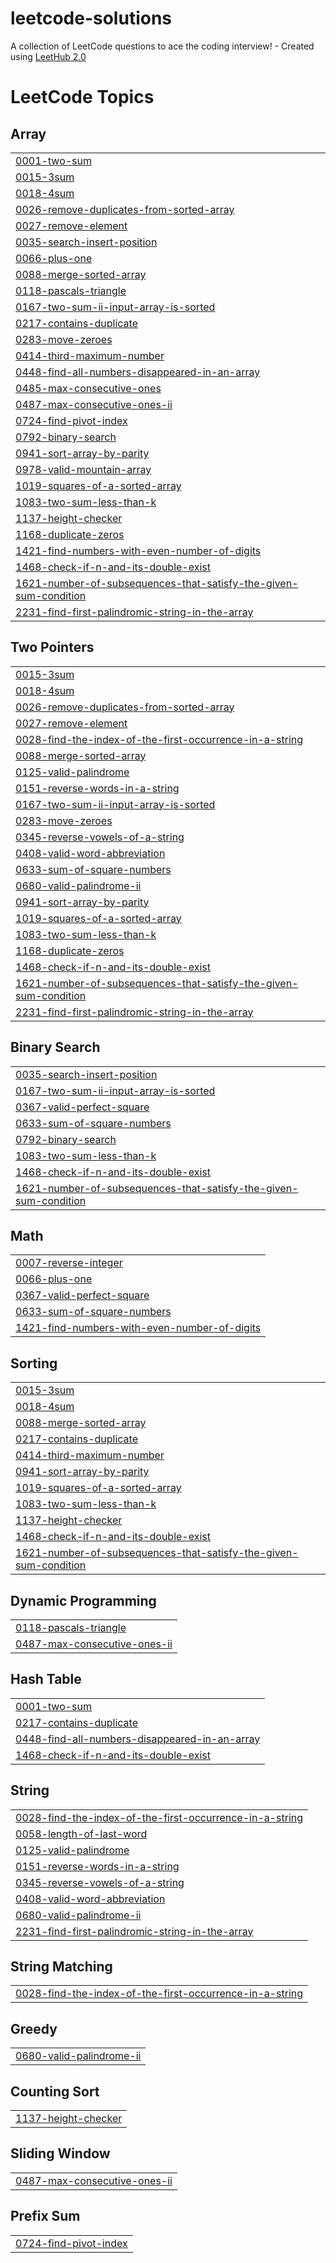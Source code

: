 # leetcode-solutions
A collection of LeetCode questions to ace the coding interview! - Created using [LeetHub 2.0](https://github.com/maitreya2954/LeetHub-2.0-Firefox)

<!---LeetCode Topics Start-->
# LeetCode Topics
## Array
|  |
| ------- |
| [0001-two-sum](https://github.com/horia-delicoti/leetcode-solutions/tree/master/0001-two-sum) |
| [0015-3sum](https://github.com/horia-delicoti/leetcode-solutions/tree/master/0015-3sum) |
| [0018-4sum](https://github.com/horia-delicoti/leetcode-solutions/tree/master/0018-4sum) |
| [0026-remove-duplicates-from-sorted-array](https://github.com/horia-delicoti/leetcode-solutions/tree/master/0026-remove-duplicates-from-sorted-array) |
| [0027-remove-element](https://github.com/horia-delicoti/leetcode-solutions/tree/master/0027-remove-element) |
| [0035-search-insert-position](https://github.com/horia-delicoti/leetcode-solutions/tree/master/0035-search-insert-position) |
| [0066-plus-one](https://github.com/horia-delicoti/leetcode-solutions/tree/master/0066-plus-one) |
| [0088-merge-sorted-array](https://github.com/horia-delicoti/leetcode-solutions/tree/master/0088-merge-sorted-array) |
| [0118-pascals-triangle](https://github.com/horia-delicoti/leetcode-solutions/tree/master/0118-pascals-triangle) |
| [0167-two-sum-ii-input-array-is-sorted](https://github.com/horia-delicoti/leetcode-solutions/tree/master/0167-two-sum-ii-input-array-is-sorted) |
| [0217-contains-duplicate](https://github.com/horia-delicoti/leetcode-solutions/tree/master/0217-contains-duplicate) |
| [0283-move-zeroes](https://github.com/horia-delicoti/leetcode-solutions/tree/master/0283-move-zeroes) |
| [0414-third-maximum-number](https://github.com/horia-delicoti/leetcode-solutions/tree/master/0414-third-maximum-number) |
| [0448-find-all-numbers-disappeared-in-an-array](https://github.com/horia-delicoti/leetcode-solutions/tree/master/0448-find-all-numbers-disappeared-in-an-array) |
| [0485-max-consecutive-ones](https://github.com/horia-delicoti/leetcode-solutions/tree/master/0485-max-consecutive-ones) |
| [0487-max-consecutive-ones-ii](https://github.com/horia-delicoti/leetcode-solutions/tree/master/0487-max-consecutive-ones-ii) |
| [0724-find-pivot-index](https://github.com/horia-delicoti/leetcode-solutions/tree/master/0724-find-pivot-index) |
| [0792-binary-search](https://github.com/horia-delicoti/leetcode-solutions/tree/master/0792-binary-search) |
| [0941-sort-array-by-parity](https://github.com/horia-delicoti/leetcode-solutions/tree/master/0941-sort-array-by-parity) |
| [0978-valid-mountain-array](https://github.com/horia-delicoti/leetcode-solutions/tree/master/0978-valid-mountain-array) |
| [1019-squares-of-a-sorted-array](https://github.com/horia-delicoti/leetcode-solutions/tree/master/1019-squares-of-a-sorted-array) |
| [1083-two-sum-less-than-k](https://github.com/horia-delicoti/leetcode-solutions/tree/master/1083-two-sum-less-than-k) |
| [1137-height-checker](https://github.com/horia-delicoti/leetcode-solutions/tree/master/1137-height-checker) |
| [1168-duplicate-zeros](https://github.com/horia-delicoti/leetcode-solutions/tree/master/1168-duplicate-zeros) |
| [1421-find-numbers-with-even-number-of-digits](https://github.com/horia-delicoti/leetcode-solutions/tree/master/1421-find-numbers-with-even-number-of-digits) |
| [1468-check-if-n-and-its-double-exist](https://github.com/horia-delicoti/leetcode-solutions/tree/master/1468-check-if-n-and-its-double-exist) |
| [1621-number-of-subsequences-that-satisfy-the-given-sum-condition](https://github.com/horia-delicoti/leetcode-solutions/tree/master/1621-number-of-subsequences-that-satisfy-the-given-sum-condition) |
| [2231-find-first-palindromic-string-in-the-array](https://github.com/horia-delicoti/leetcode-solutions/tree/master/2231-find-first-palindromic-string-in-the-array) |
## Two Pointers
|  |
| ------- |
| [0015-3sum](https://github.com/horia-delicoti/leetcode-solutions/tree/master/0015-3sum) |
| [0018-4sum](https://github.com/horia-delicoti/leetcode-solutions/tree/master/0018-4sum) |
| [0026-remove-duplicates-from-sorted-array](https://github.com/horia-delicoti/leetcode-solutions/tree/master/0026-remove-duplicates-from-sorted-array) |
| [0027-remove-element](https://github.com/horia-delicoti/leetcode-solutions/tree/master/0027-remove-element) |
| [0028-find-the-index-of-the-first-occurrence-in-a-string](https://github.com/horia-delicoti/leetcode-solutions/tree/master/0028-find-the-index-of-the-first-occurrence-in-a-string) |
| [0088-merge-sorted-array](https://github.com/horia-delicoti/leetcode-solutions/tree/master/0088-merge-sorted-array) |
| [0125-valid-palindrome](https://github.com/horia-delicoti/leetcode-solutions/tree/master/0125-valid-palindrome) |
| [0151-reverse-words-in-a-string](https://github.com/horia-delicoti/leetcode-solutions/tree/master/0151-reverse-words-in-a-string) |
| [0167-two-sum-ii-input-array-is-sorted](https://github.com/horia-delicoti/leetcode-solutions/tree/master/0167-two-sum-ii-input-array-is-sorted) |
| [0283-move-zeroes](https://github.com/horia-delicoti/leetcode-solutions/tree/master/0283-move-zeroes) |
| [0345-reverse-vowels-of-a-string](https://github.com/horia-delicoti/leetcode-solutions/tree/master/0345-reverse-vowels-of-a-string) |
| [0408-valid-word-abbreviation](https://github.com/horia-delicoti/leetcode-solutions/tree/master/0408-valid-word-abbreviation) |
| [0633-sum-of-square-numbers](https://github.com/horia-delicoti/leetcode-solutions/tree/master/0633-sum-of-square-numbers) |
| [0680-valid-palindrome-ii](https://github.com/horia-delicoti/leetcode-solutions/tree/master/0680-valid-palindrome-ii) |
| [0941-sort-array-by-parity](https://github.com/horia-delicoti/leetcode-solutions/tree/master/0941-sort-array-by-parity) |
| [1019-squares-of-a-sorted-array](https://github.com/horia-delicoti/leetcode-solutions/tree/master/1019-squares-of-a-sorted-array) |
| [1083-two-sum-less-than-k](https://github.com/horia-delicoti/leetcode-solutions/tree/master/1083-two-sum-less-than-k) |
| [1168-duplicate-zeros](https://github.com/horia-delicoti/leetcode-solutions/tree/master/1168-duplicate-zeros) |
| [1468-check-if-n-and-its-double-exist](https://github.com/horia-delicoti/leetcode-solutions/tree/master/1468-check-if-n-and-its-double-exist) |
| [1621-number-of-subsequences-that-satisfy-the-given-sum-condition](https://github.com/horia-delicoti/leetcode-solutions/tree/master/1621-number-of-subsequences-that-satisfy-the-given-sum-condition) |
| [2231-find-first-palindromic-string-in-the-array](https://github.com/horia-delicoti/leetcode-solutions/tree/master/2231-find-first-palindromic-string-in-the-array) |
## Binary Search
|  |
| ------- |
| [0035-search-insert-position](https://github.com/horia-delicoti/leetcode-solutions/tree/master/0035-search-insert-position) |
| [0167-two-sum-ii-input-array-is-sorted](https://github.com/horia-delicoti/leetcode-solutions/tree/master/0167-two-sum-ii-input-array-is-sorted) |
| [0367-valid-perfect-square](https://github.com/horia-delicoti/leetcode-solutions/tree/master/0367-valid-perfect-square) |
| [0633-sum-of-square-numbers](https://github.com/horia-delicoti/leetcode-solutions/tree/master/0633-sum-of-square-numbers) |
| [0792-binary-search](https://github.com/horia-delicoti/leetcode-solutions/tree/master/0792-binary-search) |
| [1083-two-sum-less-than-k](https://github.com/horia-delicoti/leetcode-solutions/tree/master/1083-two-sum-less-than-k) |
| [1468-check-if-n-and-its-double-exist](https://github.com/horia-delicoti/leetcode-solutions/tree/master/1468-check-if-n-and-its-double-exist) |
| [1621-number-of-subsequences-that-satisfy-the-given-sum-condition](https://github.com/horia-delicoti/leetcode-solutions/tree/master/1621-number-of-subsequences-that-satisfy-the-given-sum-condition) |
## Math
|  |
| ------- |
| [0007-reverse-integer](https://github.com/horia-delicoti/leetcode-solutions/tree/master/0007-reverse-integer) |
| [0066-plus-one](https://github.com/horia-delicoti/leetcode-solutions/tree/master/0066-plus-one) |
| [0367-valid-perfect-square](https://github.com/horia-delicoti/leetcode-solutions/tree/master/0367-valid-perfect-square) |
| [0633-sum-of-square-numbers](https://github.com/horia-delicoti/leetcode-solutions/tree/master/0633-sum-of-square-numbers) |
| [1421-find-numbers-with-even-number-of-digits](https://github.com/horia-delicoti/leetcode-solutions/tree/master/1421-find-numbers-with-even-number-of-digits) |
## Sorting
|  |
| ------- |
| [0015-3sum](https://github.com/horia-delicoti/leetcode-solutions/tree/master/0015-3sum) |
| [0018-4sum](https://github.com/horia-delicoti/leetcode-solutions/tree/master/0018-4sum) |
| [0088-merge-sorted-array](https://github.com/horia-delicoti/leetcode-solutions/tree/master/0088-merge-sorted-array) |
| [0217-contains-duplicate](https://github.com/horia-delicoti/leetcode-solutions/tree/master/0217-contains-duplicate) |
| [0414-third-maximum-number](https://github.com/horia-delicoti/leetcode-solutions/tree/master/0414-third-maximum-number) |
| [0941-sort-array-by-parity](https://github.com/horia-delicoti/leetcode-solutions/tree/master/0941-sort-array-by-parity) |
| [1019-squares-of-a-sorted-array](https://github.com/horia-delicoti/leetcode-solutions/tree/master/1019-squares-of-a-sorted-array) |
| [1083-two-sum-less-than-k](https://github.com/horia-delicoti/leetcode-solutions/tree/master/1083-two-sum-less-than-k) |
| [1137-height-checker](https://github.com/horia-delicoti/leetcode-solutions/tree/master/1137-height-checker) |
| [1468-check-if-n-and-its-double-exist](https://github.com/horia-delicoti/leetcode-solutions/tree/master/1468-check-if-n-and-its-double-exist) |
| [1621-number-of-subsequences-that-satisfy-the-given-sum-condition](https://github.com/horia-delicoti/leetcode-solutions/tree/master/1621-number-of-subsequences-that-satisfy-the-given-sum-condition) |
## Dynamic Programming
|  |
| ------- |
| [0118-pascals-triangle](https://github.com/horia-delicoti/leetcode-solutions/tree/master/0118-pascals-triangle) |
| [0487-max-consecutive-ones-ii](https://github.com/horia-delicoti/leetcode-solutions/tree/master/0487-max-consecutive-ones-ii) |
## Hash Table
|  |
| ------- |
| [0001-two-sum](https://github.com/horia-delicoti/leetcode-solutions/tree/master/0001-two-sum) |
| [0217-contains-duplicate](https://github.com/horia-delicoti/leetcode-solutions/tree/master/0217-contains-duplicate) |
| [0448-find-all-numbers-disappeared-in-an-array](https://github.com/horia-delicoti/leetcode-solutions/tree/master/0448-find-all-numbers-disappeared-in-an-array) |
| [1468-check-if-n-and-its-double-exist](https://github.com/horia-delicoti/leetcode-solutions/tree/master/1468-check-if-n-and-its-double-exist) |
## String
|  |
| ------- |
| [0028-find-the-index-of-the-first-occurrence-in-a-string](https://github.com/horia-delicoti/leetcode-solutions/tree/master/0028-find-the-index-of-the-first-occurrence-in-a-string) |
| [0058-length-of-last-word](https://github.com/horia-delicoti/leetcode-solutions/tree/master/0058-length-of-last-word) |
| [0125-valid-palindrome](https://github.com/horia-delicoti/leetcode-solutions/tree/master/0125-valid-palindrome) |
| [0151-reverse-words-in-a-string](https://github.com/horia-delicoti/leetcode-solutions/tree/master/0151-reverse-words-in-a-string) |
| [0345-reverse-vowels-of-a-string](https://github.com/horia-delicoti/leetcode-solutions/tree/master/0345-reverse-vowels-of-a-string) |
| [0408-valid-word-abbreviation](https://github.com/horia-delicoti/leetcode-solutions/tree/master/0408-valid-word-abbreviation) |
| [0680-valid-palindrome-ii](https://github.com/horia-delicoti/leetcode-solutions/tree/master/0680-valid-palindrome-ii) |
| [2231-find-first-palindromic-string-in-the-array](https://github.com/horia-delicoti/leetcode-solutions/tree/master/2231-find-first-palindromic-string-in-the-array) |
## String Matching
|  |
| ------- |
| [0028-find-the-index-of-the-first-occurrence-in-a-string](https://github.com/horia-delicoti/leetcode-solutions/tree/master/0028-find-the-index-of-the-first-occurrence-in-a-string) |
## Greedy
|  |
| ------- |
| [0680-valid-palindrome-ii](https://github.com/horia-delicoti/leetcode-solutions/tree/master/0680-valid-palindrome-ii) |
## Counting Sort
|  |
| ------- |
| [1137-height-checker](https://github.com/horia-delicoti/leetcode-solutions/tree/master/1137-height-checker) |
## Sliding Window
|  |
| ------- |
| [0487-max-consecutive-ones-ii](https://github.com/horia-delicoti/leetcode-solutions/tree/master/0487-max-consecutive-ones-ii) |
## Prefix Sum
|  |
| ------- |
| [0724-find-pivot-index](https://github.com/horia-delicoti/leetcode-solutions/tree/master/0724-find-pivot-index) |
<!---LeetCode Topics End-->
